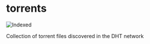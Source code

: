 torrents 
========
![Indexed](https://img.shields.io/badge/indexed-4509-blue)

Collection of torrent files discovered in the DHT network
